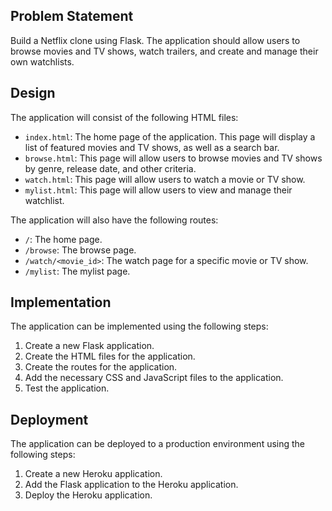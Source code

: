  ## Problem Statement

Build a Netflix clone using Flask. The application should allow users to browse movies and TV shows, watch trailers, and create and manage their own watchlists.

## Design

The application will consist of the following HTML files:

* `index.html`: The home page of the application. This page will display a list of featured movies and TV shows, as well as a search bar.
* `browse.html`: This page will allow users to browse movies and TV shows by genre, release date, and other criteria.
* `watch.html`: This page will allow users to watch a movie or TV show.
* `mylist.html`: This page will allow users to view and manage their watchlist.

The application will also have the following routes:

* `/`: The home page.
* `/browse`: The browse page.
* `/watch/<movie_id>`: The watch page for a specific movie or TV show.
* `/mylist`: The mylist page.

## Implementation

The application can be implemented using the following steps:

1. Create a new Flask application.
2. Create the HTML files for the application.
3. Create the routes for the application.
4. Add the necessary CSS and JavaScript files to the application.
5. Test the application.

## Deployment

The application can be deployed to a production environment using the following steps:

1. Create a new Heroku application.
2. Add the Flask application to the Heroku application.
3. Deploy the Heroku application.